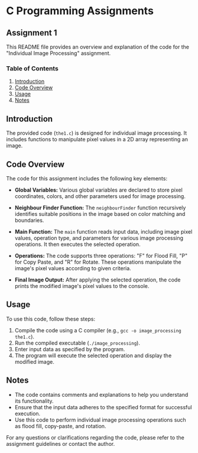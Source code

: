 # C Programming Assignments

## Assignment 1

This README file provides an overview and explanation of the code for the "Individual Image Processing" assignment.

### Table of Contents

1. [Introduction](#introduction)
2. [Code Overview](#code-overview)
3. [Usage](#usage)
4. [Notes](#notes)

## Introduction

The provided code (`the1.c`) is designed for individual image processing. It includes functions to manipulate pixel values in a 2D array representing an image.

## Code Overview

The code for this assignment includes the following key elements:

- **Global Variables:** Various global variables are declared to store pixel coordinates, colors, and other parameters used for image processing.

- **Neighbour Finder Function:** The `neighbourFinder` function recursively identifies suitable positions in the image based on color matching and boundaries.

- **Main Function:** The `main` function reads input data, including image pixel values, operation type, and parameters for various image processing operations. It then executes the selected operation.

- **Operations:** The code supports three operations: "F" for Flood Fill, "P" for Copy Paste, and "R" for Rotate. These operations manipulate the image's pixel values according to given criteria.

- **Final Image Output:** After applying the selected operation, the code prints the modified image's pixel values to the console.

## Usage

To use this code, follow these steps:

1. Compile the code using a C compiler (e.g., `gcc -o image_processing the1.c`).
2. Run the compiled executable (`./image_processing`).
3. Enter input data as specified by the program.
4. The program will execute the selected operation and display the modified image.

## Notes

- The code contains comments and explanations to help you understand its functionality.
- Ensure that the input data adheres to the specified format for successful execution.
- Use this code to perform individual image processing operations such as flood fill, copy-paste, and rotation.

For any questions or clarifications regarding the code, please refer to the assignment guidelines or contact the author.


